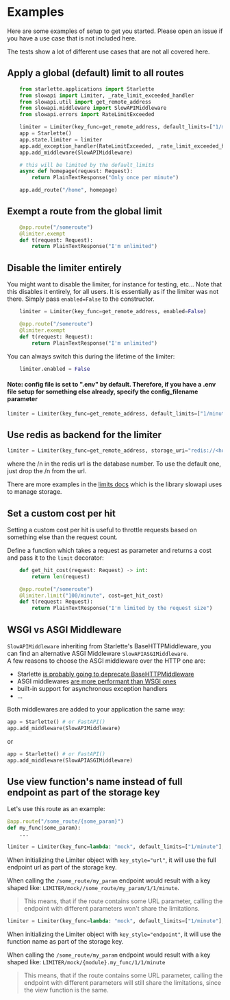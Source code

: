 # Examples

Here are some examples of setup to get you started. Please open an issue if you have a use case that is not included here.

The tests show a lot of different use cases that are not all covered here.

## Apply a global (default) limit to all routes

```python
    from starlette.applications import Starlette
    from slowapi import Limiter, _rate_limit_exceeded_handler
    from slowapi.util import get_remote_address
    from slowapi.middleware import SlowAPIMiddleware
    from slowapi.errors import RateLimitExceeded

    limiter = Limiter(key_func=get_remote_address, default_limits=["1/minute"])
    app = Starlette()
    app.state.limiter = limiter
    app.add_exception_handler(RateLimitExceeded, _rate_limit_exceeded_handler)
    app.add_middleware(SlowAPIMiddleware)

    # this will be limited by the default_limits
    async def homepage(request: Request):
        return PlainTextResponse("Only once per minute")

    app.add_route("/home", homepage)
```

## Exempt a route from the global limit

```python
    @app.route("/someroute")
    @limiter.exempt
    def t(request: Request):
        return PlainTextResponse("I'm unlimited")
```

## Disable the limiter entirely

You might want to disable the limiter, for instance for testing, etc...
Note that this disables it entirely, for all users. It is essentially as if the limiter was not there.
Simply pass `enabled=False` to the constructor.

```python
    limiter = Limiter(key_func=get_remote_address, enabled=False)

    @app.route("/someroute")
    @limiter.exempt
    def t(request: Request):
        return PlainTextResponse("I'm unlimited")
```

You can always switch this during the lifetime of the limiter:

```python
    limiter.enabled = False
```

#### Note: config file is set to ".env" by default. Therefore, if you have a .env file setup for something else already, specify the config_filename parameter
```python
limiter = Limiter(key_func=get_remote_address, default_limits=["1/minute"], config_filename=".your_config_file")
```

## Use redis as backend for the limiter

```python
limiter = Limiter(key_func=get_remote_address, storage_uri="redis://<host>:<port>/n")
```

where the /n in the redis url is the database number. To use the default one, just drop the /n from the url.

There are more examples in the [limits docs](https://limits.readthedocs.io/en/stable/storage.html) which is the library slowapi uses to manage storage.

## Set a custom cost per hit

Setting a custom cost per hit is useful to throttle requests based on something else than the request count.

Define a function which takes a request as parameter and returns a cost and pass it to the `limit` decorator:

```python
    def get_hit_cost(request: Request) -> int:
        return len(request)

    @app.route("/someroute")
    @limiter.limit("100/minute", cost=get_hit_cost)
    def t(request: Request):
        return PlainTextResponse("I'm limited by the request size")
```

## WSGI vs ASGI Middleware

`SlowAPIMiddleware` inheriting from Starlette's BaseHTTPMiddleware, you can find an alternative ASGI Middleware `SlowAPIASGIMiddleware`.  
A few reasons to choose the ASGI middleware over the HTTP one are:
- Starlette [is probably going to deprecate BaseHTTPMiddleware](https://github.com/encode/starlette/issues/1678)
- ASGI middlewares [are more performant than WSGI ones](https://github.com/tiangolo/fastapi/issues/2241)
- built-in support for asynchronous exception handlers
- ...


Both middlewares are added to your application the same way:
```python
app = Starlette() # or FastAPI()
app.add_middleware(SlowAPIMiddleware)
```
or
```python
app = Starlette() # or FastAPI()
app.add_middleware(SlowAPIASGIMiddleware)
```

## Use view function's name instead of full endpoint as part of the storage key

Let's use this route as an example:
```python
@app.route("/some_route/{some_param}")
def my_func(some_param):
    ...
```

```python
limiter = Limiter(key_func=lambda: "mock", default_limits=["1/minute"], key_style="url")
```

When initializing the Limiter object with `key_style="url"`, it will use the full endpoint url as part of the storage key.

When calling the `/some_route/my_param` endpoint would result with a key shaped like: `LIMITER/mock//some_route/my_param/1/1/minute`.

> This means, that if the route contains some URL parameter, calling the endpoint with different parameters won't share the limitations.

```python
limiter = Limiter(key_func=lambda: "mock", default_limits=["1/minute"], key_style="endpoint")
```

When initializing the Limiter object with `key_style="endpoint"`, it will use the function name as part of the storage key.

When calling the `/some_route/my_param` endpoint would result with a key shaped like: `LIMITER/mock/{module}.my_func/1/1/minute`

> This means, that if the route contains some URL parameter, calling the endpoint with different parameters will still share the limitations, since the view function is the same.
